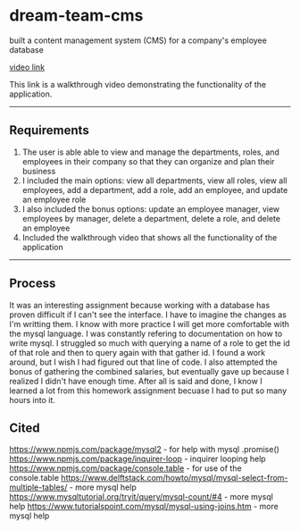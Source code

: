 # dream-team-cms
built a content management system (CMS) for a company's employee database

[video link](https://)

This link is a  walkthrough video demonstrating the functionality of the application.

---
## Requirements
1. The user is able able to view and manage the departments, roles, and employees in their company so that they can organize and plan their business
2. I included the main options: view all departments, view all roles, view all employees, add a department, add a role, add an employee, and update an employee role
3. I also included the bonus options: update an employee manager, view employees by manager, delete a department, delete a role, and delete an employee
4. Included the walkthrough video that shows all the functionality of the application

---

## Process
It was an interesting assignment because working with a database has proven difficult if I can't see the interface. I have to imagine the changes as I'm writting them. I know with more practice I will get more comfortable with the mysql language. I was constantly refering to documentation on how to write mysql. I struggled so much with querying a name of a role to get the id of that role and then to query again with that gather id. I found a work around, but I wish I had figured out that line of code. I also attempted the bonus of gathering the combined salaries, but eventually gave up because I realized I didn't have enough time. After all is said and done, I know I learned a lot from this homework assignment becuase I had to put so many hours into it.

## Cited
https://www.npmjs.com/package/mysql2 - for help with mysql .promise()
https://www.npmjs.com/package/inquirer-loop - inquirer looping help
https://www.npmjs.com/package/console.table - for use of the console.table
https://www.delftstack.com/howto/mysql/mysql-select-from-multiple-tables/ - more mysql help
https://www.mysqltutorial.org/tryit/query/mysql-count/#4 - more mysql help
https://www.tutorialspoint.com/mysql/mysql-using-joins.htm - more mysql help